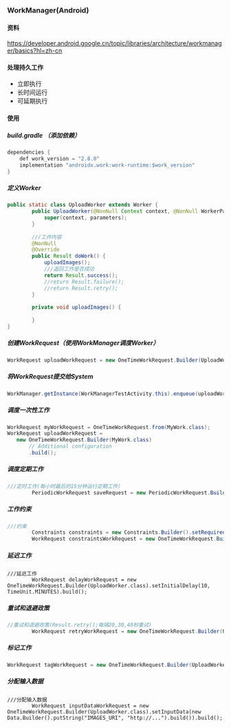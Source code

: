 ### WorkManager(Android)
#### 资料
https://developer.android.google.cn/topic/libraries/architecture/workmanager/basics?hl=zh-cn
#### 处理持久工作
- 立即执行
- 长时间运行
- 可延期执行
#### 使用
##### build.gradle （添加依赖）
``` java
dependencies {
	def work_version = "2.8.0"
	implementation "androidx.work:work-runtime:$work_version"
}
```
##### 定义Worker
```java
public static class UploadWorker extends Worker {
        public UploadWorker(@NonNull Context context, @NonNull WorkerParameters parameters) {
            super(context, parameters);
        }
        
        ///工作内容
        @NonNull
        @Override
        public Result doWork() {
            uploadImages();
            ///返回工作是否成功
            return Result.success();
            //return Result.failure();
            //return Result.retry();
        }
    
        private void uploadImages() {
    
        }
}
```
##### 创建WorkRequest（使用WorkManager调度Worker）
```java
WorkRequest uploadWorkRequest = new OneTimeWorkRequest.Builder(UploadWorker.class).build();
```
##### 将WorkRequest提交给System
```java
WorkManager.getInstance(WorkManagerTestActivity.this).enqueue(uploadWorkRequest);
```
##### 调度一次性工作
```java
WorkRequest myWorkRequest = OneTimeWorkRequest.from(MyWork.class);
WorkRequest uploadWorkRequest =
   new OneTimeWorkRequest.Builder(MyWork.class)
       // Additional configuration
       .build();
```
##### 调度定期工作
```java
///定时工作(每小时最后的15分钟运行定期工作）
        PeriodicWorkRequest saveRequest = new PeriodicWorkRequest.Builder(UploadWorker.class, 1, TimeUnit.HOURS, 15, TimeUnit.MINUTES).build();
```
##### 工作约束
```java
///约束
        Constraints constraints = new Constraints.Builder().setRequiredNetworkType(NetworkType.UNMETERED).setRequiresCharging(true).build();
        WorkRequest constraintsWorkRequest = new OneTimeWorkRequest.Builder(UploadWorker.class).setConstraints(constraints).build();
```
##### 延迟工作
```
///延迟工作
        WorkRequest delayWorkRequest = new OneTimeWorkRequest.Builder(UploadWorker.class).setInitialDelay(10, TimeUnit.MINUTES).build();
```
##### 重试和退避政策
```java
//重试和退避政策(Result.retry();每隔20,30,40秒重试)
        WorkRequest retryWorkRequest = new OneTimeWorkRequest.Builder(UploadWorker.class).setBackoffCriteria(BackoffPolicy.LINEAR, OneTimeWorkRequest.MIN_BACKOFF_MILLIS, TimeUnit.MILLISECONDS).build();
```
##### 标记工作
```java
WorkRequest tagWorkRequest = new OneTimeWorkRequest.Builder(UploadWorker.class).addTag("cleanup").build();
```
##### 分配输入数据
```
///分配输入数据
        WorkRequest inputDataWorkRequest = new OneTimeWorkRequest.Builder(UploadWorker.class).setInputData(new Data.Builder().putString("IMAGES_URI", "http://...").build()).build();
```
